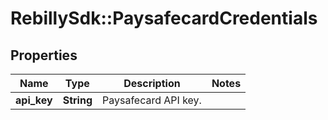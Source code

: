 # RebillySdk::PaysafecardCredentials

## Properties
Name | Type | Description | Notes
------------ | ------------- | ------------- | -------------
**api_key** | **String** | Paysafecard API key. | 

